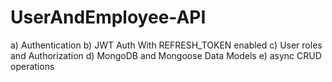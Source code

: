 # UserAndEmployee-API

a) Authentication
b) JWT Auth With REFRESH_TOKEN enabled 
c) User roles and Authorization
d) MongoDB and Mongoose Data Models
e) async CRUD operations
